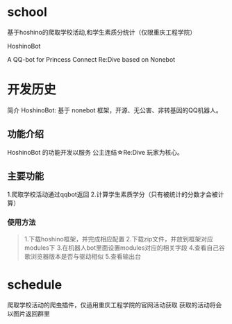# school
基于hoshino的爬取学校活动,和学生素质分统计（仅限重庆工程学院）

HoshinoBot

A QQ-bot for Princess Connect Re:Dive based on Nonebot

# 开发历史
简介
HoshinoBot: 基于 nonebot 框架，开源、无公害、非转基因的QQ机器人。

## 功能介绍
HoshinoBot 的功能开发以服务 公主连结☆Re:Dive 玩家为核心。

## 主要功能
1.爬取学校活动通过qqbot返回
2.计算学生素质学分（只有被统计的分数才会被计算）


### 使用方法
> 1.下载hoshino框架，并完成相应配置
> 2.下载zip文件，并放到框架对应modules下
> 3.在机器人bot里面设置modules对应的相关字段
> 4.查看自己谷歌浏览器版本是否与驱动相似
> 5.查看输出台


# schedule
爬取学校活动的爬虫插件，仅适用重庆工程学院的官网活动获取
获取的活动将会以图片返回群里
